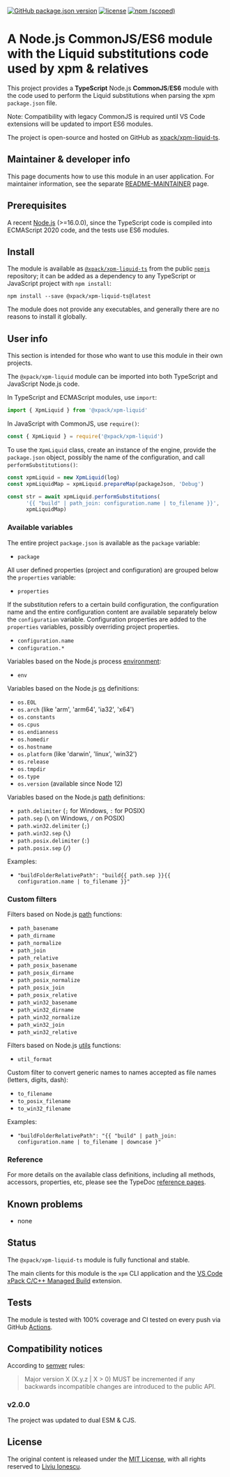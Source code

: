 [![GitHub package.json version](https://img.shields.io/github/package-json/v/xpack/xpm-liquid-ts)](https://github.com/xpack/xpm-liquid-ts/blob/mater/package.json)
[![license](https://img.shields.io/github/license/xpack/xpm-liquid-ts.svg)](https://github.com/xpack/xpm-liquid-ts/blob/xpack/LICENSE)
[![npm (scoped)](https://img.shields.io/npm/v/@xpack/xpm-liquid.svg)](https://www.npmjs.com/package/@xpack/xpm-liquid/)

# A Node.js CommonJS/ES6 module with the Liquid substitutions code used by xpm & relatives

This project provides a **TypeScript** Node.js **CommonJS**/**ES6** module
with the code used to perform the Liquid substitutions when parsing
the xpm `package.json` file.

Note: Compatibility with legacy CommonJS is required until VS Code extensions
will be updated to import ES6 modules.

The project is open-source and hosted on GitHub as
[xpack/xpm-liquid-ts](https://github.com/xpack/xpm-liquid-ts.git).

## Maintainer & developer info

This page documents how to use this module in an user application.
For maintainer information, see the separate
[README-MAINTAINER](https://github.com/xpack/xpm-liquid-ts/blob/master/README-MAINTAINER.md)
page.

## Prerequisites

A recent [Node.js](https://nodejs.org) (>=16.0.0), since the TypeScript code
is compiled into ECMAScript 2020 code, and the tests use ES6 modules.

## Install

The module is available as
[`@xpack/xpm-liquid-ts`](https://www.npmjs.com/package/@xpack/xpm-liquid-ts)
from the public [`npmjs`](https://www.npmjs.com) repository;
it can be added as a dependency to any TypeScript or JavaScript
project with `npm install`:

```console
npm install --save @xpack/xpm-liquid-ts@latest
```

The module does not provide any executables, and generally there are no
reasons to install it globally.

## User info

This section is intended for those who want to use this module in their
own projects.

The `@xpack/xpm-liquid` module can be imported into both TypeScript
and JavaScript Node.js code.

In TypeScript and ECMAScript modules, use `import`:

```typescript
import { XpmLiquid } from '@xpack/xpm-liquid'
```

In JavaScript with CommonJS, use `require()`:

```javascript
const { XpmLiquid } = require('@xpack/xpm-liquid')
```

To use the `XpmLiquid` class, create an instance of the engine, provide the
`package.json` object, possibly the name of the configuration, and
call `performSubstitutions()`:

```js
const xpmLiquid = new XpmLiquid(log)
const xpmLiquidMap = xpmLiquid.prepareMap(packageJson, 'Debug')

const str = await xpmLiquid.performSubstitutions(
      '{{ "build" | path_join: configuration.name | to_filename }}',
      xpmLiquidMap)
```

### Available variables

The entire project `package.json` is available as the `package` variable:

- `package`

All user defined properties (project and configuration) are grouped
below the `properties` variable:

- `properties`

If the substitution refers to a certain build configuration, the configuration
name and the entire configuration content are available separately below
the `configuration` variable. Configuration properties are added to the
`properties` variables, possibly overriding project properties.

- `configuration.name`
- `configuration.*`

Variables based on the Node.js process
[environment](https://nodejs.org/dist/latest-v18.x/docs/api/process.html#process_process_env):

- `env`

Variables based on the Node.js
[os](https://nodejs.org/dist/latest-v16.x/docs/api/os.html) definitions:

- `os.EOL`
- `os.arch` (like 'arm', 'arm64', 'ia32', 'x64')
- `os.constants`
- `os.cpus`
- `os.endianness`
- `os.homedir`
- `os.hostname`
- `os.platform` (like 'darwin', 'linux', 'win32')
- `os.release`
- `os.tmpdir`
- `os.type`
- `os.version` (available since Node 12)

Variables based on the Node.js
[path](https://nodejs.org/dist/latest-v16.x/docs/api/path.html) definitions:

- `path.delimiter` (`;` for Windows, `:` for POSIX)
- `path.sep` (`\` on Windows, `/` on POSIX)
- `path.win32.delimiter` (`;`)
- `path.win32.sep` (`\`)
- `path.posix.delimiter` (`:`)
- `path.posix.sep` (`/`)

Examples:

- `"buildFolderRelativePath": "build{{ path.sep }}{{ configuration.name | to_filename }}"`

### Custom filters

Filters based on Node.js
[path](https://nodejs.org/dist/latest-v16.x/docs/api/path.html) functions:

- `path_basename`
- `path_dirname`
- `path_normalize`
- `path_join`
- `path_relative`
- `path_posix_basename`
- `path_posix_dirname`
- `path_posix_normalize`
- `path_posix_join`
- `path_posix_relative`
- `path_win32_basename`
- `path_win32_dirname`
- `path_win32_normalize`
- `path_win32_join`
- `path_win32_relative`

Filters based on Node.js
[utils](https://nodejs.org/dist/latest-v16.x/docs/api/util.html) functions:

- `util_format`

Custom filter to convert generic names to names accepted
as file names (letters, digits, dash):

- `to_filename`
- `to_posix_filename`
- `to_win32_filename`

Examples:

- `"buildFolderRelativePath": "{{ "build" | path_join: configuration.name | to_filename | downcase }"`

### Reference

For more details on the available class definitions, including all methods,
accessors, properties, etc,
please see the TypeDoc
[reference pages](https://xpack.github.io/xpm-liquid-ts).

## Known problems

- none

## Status

The `@xpack/xpm-liquid-ts` module is fully functional and stable.

The main clients for this module is the `xpm` CLI application and the
[VS Code xPack C/C++ Managed Build](https://github.com/xpack/vscode-xpack-extension-ts/)
extension.

## Tests

The module is tested
with 100% coverage and CI tested on every push via GitHub
[Actions](https://github.com/xpack/xpm-liquid-ts/actions).

## Compatibility notices

According to [semver](https://semver.org) rules:

> Major version X (X.y.z | X > 0) MUST be incremented if any
backwards incompatible changes are introduced to the public API.

### v2.0.0

The project was updated to dual ESM & CJS.

## License

The original content is released under the
[MIT License](https://opensource.org/license/mit/),
with all rights reserved to
[Liviu Ionescu](https://github.com/ilg-ul).
